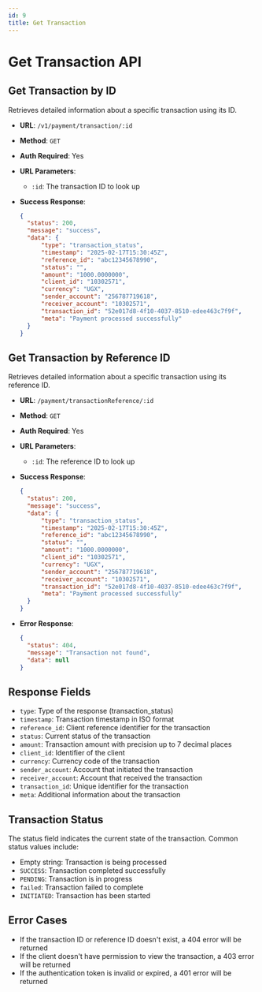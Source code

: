 ```yaml
---
id: 9
title: Get Transaction
---
```


# Get Transaction API

## Get Transaction by ID

Retrieves detailed information about a specific transaction using its ID.

- **URL**: `/v1/payment/transaction/:id`
- **Method**: `GET`
- **Auth Required**: Yes
- **URL Parameters**:
  - `:id`: The transaction ID to look up

- **Success Response**:
  ```json
  {
    "status": 200,
    "message": "success",
    "data": {
        "type": "transaction_status",
        "timestamp": "2025-02-17T15:30:45Z",
        "reference_id": "abc12345678990",
        "status": "",
        "amount": "1000.0000000",
        "client_id": "10302571",
        "currency": "UGX",
        "sender_account": "256787719618",
        "receiver_account": "10302571",
        "transaction_id": "52e017d8-4f10-4037-8510-edee463c7f9f",
        "meta": "Payment processed successfully"
    }
  }
  ```

## Get Transaction by Reference ID

Retrieves detailed information about a specific transaction using its reference ID.

- **URL**: `/payment/transactionReference/:id`
- **Method**: `GET`
- **Auth Required**: Yes
- **URL Parameters**:
  - `:id`: The reference ID to look up

- **Success Response**:
  ```json
  {
    "status": 200,
    "message": "success",
    "data": {
        "type": "transaction_status",
        "timestamp": "2025-02-17T15:30:45Z",
        "reference_id": "abc12345678990",
        "status": "",
        "amount": "1000.0000000",
        "client_id": "10302571",
        "currency": "UGX",
        "sender_account": "256787719618",
        "receiver_account": "10302571",
        "transaction_id": "52e017d8-4f10-4037-8510-edee463c7f9f",
        "meta": "Payment processed successfully"
    }
  }
  ```

- **Error Response**:
  ```json
  {
    "status": 404,
    "message": "Transaction not found",
    "data": null
  }
  ```

## Response Fields

- `type`: Type of the response (transaction_status)
- `timestamp`: Transaction timestamp in ISO format
- `reference_id`: Client reference identifier for the transaction
- `status`: Current status of the transaction
- `amount`: Transaction amount with precision up to 7 decimal places
- `client_id`: Identifier of the client
- `currency`: Currency code of the transaction
- `sender_account`: Account that initiated the transaction
- `receiver_account`: Account that received the transaction
- `transaction_id`: Unique identifier for the transaction
- `meta`: Additional information about the transaction

## Transaction Status

The status field indicates the current state of the transaction. Common status values include:
- Empty string: Transaction is being processed
- `SUCCESS`: Transaction completed successfully
- `PENDING`: Transaction is in progress
- `failed`: Transaction failed to complete
- `INITIATED`: Transaction has been started

## Error Cases

- If the transaction ID or reference ID doesn't exist, a 404 error will be returned
- If the client doesn't have permission to view the transaction, a 403 error will be returned
- If the authentication token is invalid or expired, a 401 error will be returned